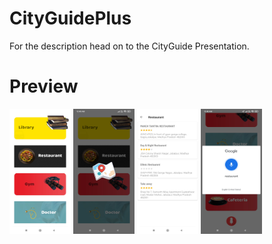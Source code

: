 # CityGuidePlus
For the description head on to the CityGuide Presentation.

# Preview
<img src="https://github.com/Poras-oss/CityGuidePlus/blob/master/screenshots/Screenshot_2023-01-24-00-40-06-917_com.yourcitydate.poras.cityguide.jpg" alt="Splash Screen" width="98" height="200" />  <img src="https://github.com/Poras-oss/CityGuidePlus/blob/master/screenshots/Screenshot_2023-01-24-00-40-15-269_com.yourcitydate.poras.cityguide.jpg" alt="Splash Screen" width="98" height="200" />  <img src="https://github.com/Poras-oss/CityGuidePlus/blob/master/screenshots/Screenshot_2023-01-24-00-40-20-695_com.yourcitydate.poras.cityguide.jpg" alt="Splash Screen" width="98" height="200" />  <img src="https://github.com/Poras-oss/CityGuidePlus/blob/master/screenshots/Screenshot_2023-01-24-00-40-41-692_com.google.android.googlequicksearchbox.jpg" alt="Splash Screen" width="98" height="200" />
